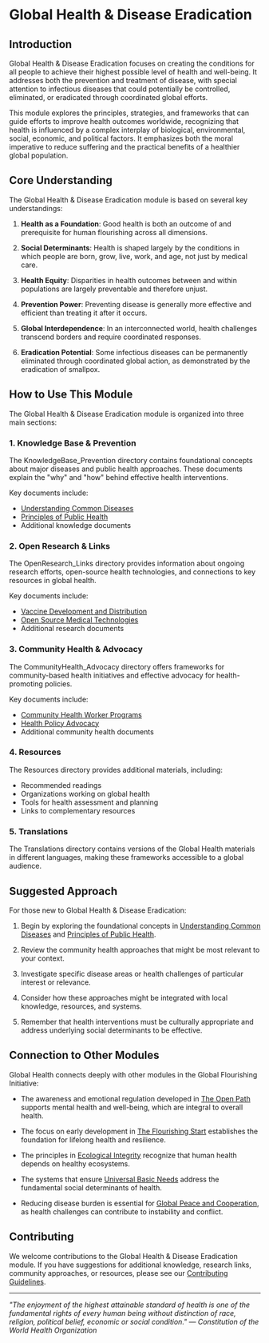 # Global Health & Disease Eradication

## Introduction

Global Health & Disease Eradication focuses on creating the conditions for all people to achieve their highest possible level of health and well-being. It addresses both the prevention and treatment of disease, with special attention to infectious diseases that could potentially be controlled, eliminated, or eradicated through coordinated global efforts.

This module explores the principles, strategies, and frameworks that can guide efforts to improve health outcomes worldwide, recognizing that health is influenced by a complex interplay of biological, environmental, social, economic, and political factors. It emphasizes both the moral imperative to reduce suffering and the practical benefits of a healthier global population.

## Core Understanding

The Global Health & Disease Eradication module is based on several key understandings:

1. **Health as a Foundation**: Good health is both an outcome of and prerequisite for human flourishing across all dimensions.

2. **Social Determinants**: Health is shaped largely by the conditions in which people are born, grow, live, work, and age, not just by medical care.

3. **Health Equity**: Disparities in health outcomes between and within populations are largely preventable and therefore unjust.

4. **Prevention Power**: Preventing disease is generally more effective and efficient than treating it after it occurs.

5. **Global Interdependence**: In an interconnected world, health challenges transcend borders and require coordinated responses.

6. **Eradication Potential**: Some infectious diseases can be permanently eliminated through coordinated global action, as demonstrated by the eradication of smallpox.

## How to Use This Module

The Global Health & Disease Eradication module is organized into three main sections:

### 1. Knowledge Base & Prevention

The KnowledgeBase_Prevention directory contains foundational concepts about major diseases and public health approaches. These documents explain the "why" and "how" behind effective health interventions.

Key documents include:
- [Understanding Common Diseases](KnowledgeBase_Prevention/01_UnderstandingCommonDiseases.md)
- [Principles of Public Health](KnowledgeBase_Prevention/02_PrinciplesOfPublicHealth.md)
- Additional knowledge documents

### 2. Open Research & Links

The OpenResearch_Links directory provides information about ongoing research efforts, open-source health technologies, and connections to key resources in global health.

Key documents include:
- [Vaccine Development and Distribution](OpenResearch_Links/01_VaccineDevelopmentDistribution.md)
- [Open Source Medical Technologies](OpenResearch_Links/02_OpenSourceMedicalTechnologies.md)
- Additional research documents

### 3. Community Health & Advocacy

The CommunityHealth_Advocacy directory offers frameworks for community-based health initiatives and effective advocacy for health-promoting policies.

Key documents include:
- [Community Health Worker Programs](CommunityHealth_Advocacy/01_CommunityHealthWorkerPrograms.md)
- [Health Policy Advocacy](CommunityHealth_Advocacy/02_HealthPolicyAdvocacy.md)
- Additional community health documents

### 4. Resources

The Resources directory provides additional materials, including:
- Recommended readings
- Organizations working on global health
- Tools for health assessment and planning
- Links to complementary resources

### 5. Translations

The Translations directory contains versions of the Global Health materials in different languages, making these frameworks accessible to a global audience.

## Suggested Approach

For those new to Global Health & Disease Eradication:

1. Begin by exploring the foundational concepts in [Understanding Common Diseases](KnowledgeBase_Prevention/01_UnderstandingCommonDiseases.md) and [Principles of Public Health](KnowledgeBase_Prevention/02_PrinciplesOfPublicHealth.md).

2. Review the community health approaches that might be most relevant to your context.

3. Investigate specific disease areas or health challenges of particular interest or relevance.

4. Consider how these approaches might be integrated with local knowledge, resources, and systems.

5. Remember that health interventions must be culturally appropriate and address underlying social determinants to be effective.

## Connection to Other Modules

Global Health connects deeply with other modules in the Global Flourishing Initiative:

- The awareness and emotional regulation developed in [The Open Path](../00_TheOpenPath/README.md) supports mental health and well-being, which are integral to overall health.

- The focus on early development in [The Flourishing Start](../01_TheFlourishingStart/README.md) establishes the foundation for lifelong health and resilience.

- The principles in [Ecological Integrity](../02_EcologicalIntegrity/README.md) recognize that human health depends on healthy ecosystems.

- The systems that ensure [Universal Basic Needs](../03_UniversalBasicNeeds/README.md) address the fundamental social determinants of health.

- Reducing disease burden is essential for [Global Peace and Cooperation](../05_GlobalPeace_Cooperation/README.md), as health challenges can contribute to instability and conflict.

## Contributing

We welcome contributions to the Global Health & Disease Eradication module. If you have suggestions for additional knowledge, research links, community approaches, or resources, please see our [Contributing Guidelines](../CONTRIBUTING.md).

---

*"The enjoyment of the highest attainable standard of health is one of the fundamental rights of every human being without distinction of race, religion, political belief, economic or social condition." — Constitution of the World Health Organization*
